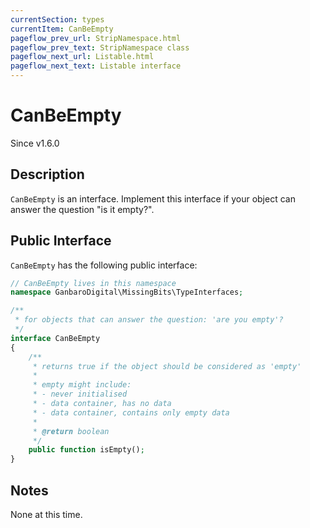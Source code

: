 ```yaml
---
currentSection: types
currentItem: CanBeEmpty
pageflow_prev_url: StripNamespace.html
pageflow_prev_text: StripNamespace class
pageflow_next_url: Listable.html
pageflow_next_text: Listable interface
---
```


# CanBeEmpty

<div class="callout info">
Since v1.6.0
</div>

## Description

`CanBeEmpty` is an interface. Implement this interface if your object can answer the question "is it empty?".

## Public Interface

`CanBeEmpty` has the following public interface:

```php
// CanBeEmpty lives in this namespace
namespace GanbaroDigital\MissingBits\TypeInterfaces;

/**
 * for objects that can answer the question: 'are you empty'?
 */
interface CanBeEmpty
{
    /**
     * returns true if the object should be considered as 'empty'
     *
     * empty might include:
     * - never initialised
     * - data container, has no data
     * - data container, contains only empty data
     *
     * @return boolean
     */
    public function isEmpty();
}
```

## Notes

None at this time.
